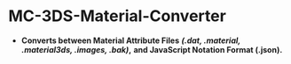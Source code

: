 # MC-3DS-Material-Converter
- **Converts between Material Attribute Files** ***(.dat, .material, .material3ds, .images, .bak)*,** **and JavaScript Notation Format (.json).**
